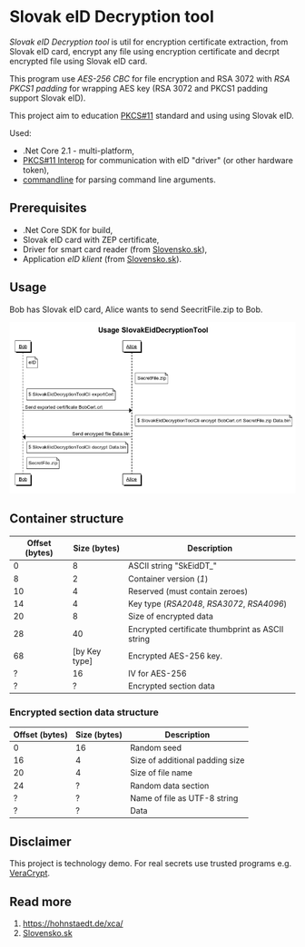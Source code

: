 # Slovak eID Decryption tool
_Slovak eID Decryption tool_ is util for  encryption certificate extraction, from Slovak eID card,
encrypt any file using encryption certificate and decrpt encrypted file using Slovak eID card.

This program use _AES-256 CBC_ for file encryption and RSA 3072 with *RSA PKCS1 padding* for wrapping AES key (RSA 3072 and PKCS1 padding support Slovak eID).

This project aim to education [PKCS#11](https://www.cryptsoft.com/pkcs11doc/STANDARD/pkcs-11v2-20.pdf) standard and using using Slovak eID.

Used:
* .Net Core 2.1 - multi-platform,
* [PKCS#11 Interop](https://pkcs11interop.net/) for communication with eID "driver" (or other hardware token),
* [commandline](https://github.com/commandlineparser/commandline) for parsing command line arguments.

## Prerequisites
 * .Net Core SDK for build,
 * Slovak eID card with ZEP certificate,
 * Driver for smart card reader (from [Slovensko.sk](https://www.slovensko.sk/sk/na-stiahnutie)),
 * Application _eID klient_ (from [Slovensko.sk](https://www.slovensko.sk/sk/na-stiahnutie)).

## Usage
Bob has Slovak eID card, Alice wants to send SeecritFile.zip to Bob.

![Drag Racing](doc/DiagramUsage.png)


## Container structure
|Offset (bytes)|Size (bytes)|Description|
|-|-|-|
|0|8|ASCII string "SkEidDT_"|
|8|2|Container version (_1_)|
|10|4|Reserved (must contain zeroes)|
|14|4|Key type (_RSA2048_, _RSA3072_, _RSA4096_)|
|20|8|Size of encrypted data|
|28|40|Encrypted certificate thumbprint as ASCII string|
|68|[by Key type]|Encrypted AES-256 key.|
|?|16|IV for AES-256|
|?|?|Encrypted section data|

### Encrypted section data structure

|Offset (bytes)|Size (bytes)|Description|
|-|-|-|
|0|16|Random seed|
|16|4|Size of additional padding size|
|20|4|Size of file name|
|24|?|Random data section|
|?|?|Name of file as UTF-8 string|
|?|?|Data|

## Disclaimer
This project is technology demo. For real secrets use trusted programs e.g. [VeraCrypt](https://www.veracrypt.fr/en/Home.html).

## Read more
1. <https://hohnstaedt.de/xca/>
1. [Slovensko.sk](https://www.slovensko.sk/sk/na-stiahnutie)